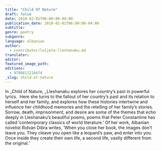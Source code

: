 ```yaml
---
title: "Child Of Nature"
draft: false
date: 2010-02-01T06:00:00-04:00
publication_date: 2010-02-01T06:00:00-04:00
subtitle:
genre: poetry
subgenre:
language: albanian
author:
  - contributor/luljeta-lleshanaku.md
translator:
editor:
featured_image_path:
editions:
  - 9780811218474
_slug: child-of-nature
---
```


In _Child of Nature, _Lleshanaku explores her country’s past in powerful lyrics.  Here she turns to the fallout of her country’s past and its relation to herself and her family, and explores how these histories intertwine and influence her childhood memories and the retelling of her family’s stories. Sorrow, death, imprisonment, and desire are some of the themes that echo deeply in Lleshanaku’s beautiful poems, poems that Peter Constantine has called ’contemporary classics of world literature.’ Of her work, Albanian novelist Ridvan Dibra writes, ’When you close her book, the images don’t leave you. They cleave you open like a leopard’s paw, and enter into you. Once inside they create their own life, a second life, vastly different from the original.’

